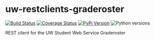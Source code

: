 # uw-restclients-graderoster

[![Build Status](https://github.com/uw-it-aca/uw-restclients-graderoster/workflows/tests/badge.svg)](https://github.com/uw-it-aca/uw-restclients-graderoster/actions)
[![Coverage Status](https://coveralls.io/repos/github/uw-it-aca/uw-restclients-graderoster/badge.svg?branch=main)](https://coveralls.io/github/uw-it-aca/uw-restclients-graderoster?branch=main)
[![PyPi Version](https://img.shields.io/pypi/v/uw-restclients-graderoster.svg)](https://pypi.python.org/pypi/uw-restclients-graderoster)
![Python versions](https://img.shields.io/badge/python-3.10-blue.svg)

REST client for the UW Student Web Service Graderoster
